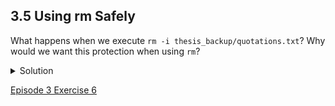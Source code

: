 ## 3.5 Using rm Safely

What happens when we execute ```rm -i thesis_backup/quotations.txt```? Why would we want this protection when using ```rm```?

<details>
  <summary>
Solution
  </summary>

<pre>
  rm: remove regular file 'thesis_backup/quotations.txt'? y
  </pre>

  The <code>-i</code> option will prompt before (every) removal (use <code>Y</code> to confirm deletion or <code>N</code> to keep the file). The Unix shell doesn’t have a trash bin, so all the files removed will disappear forever. By using the <code>-i</code> option, we have the chance to check that we are deleting only the files that we want to remove.

  </details>

[Episode 3 Exercise 6](episode3_ex6.md)
